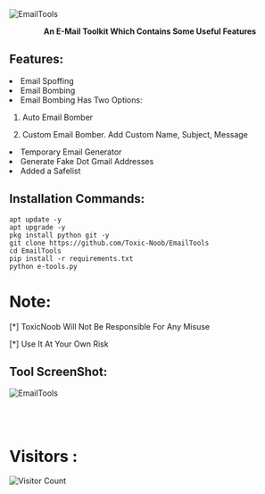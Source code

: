 <img src="https://l.top4top.io/p_2262ehqmy0.jpg" alt="EmailTools">
<p align="center"><b>An E-Mail Toolkit Which Contains Some Useful Features</b></p>

## Features:
<li> Email Spoffing

<li> Email Bombing

<li> Email Bombing Has Two Options:

01. Auto Email Bomber

02. Custom Email Bomber. Add Custom Name, Subject, Message

<li> Temporary Email Generator

<li> Generate Fake Dot Gmail Addresses

<li> Added a Safelist


## Installation Commands:
```shell script
apt update -y
apt upgrade -y
pkg install python git -y
git clone https://github.com/Toxic-Noob/EmailTools
cd EmailTools
pip install -r requirements.txt
python e-tools.py
```

# Note:
[*] ToxicNoob Will Not Be Responsible For Any Misuse

[*] Use It At Your Own Risk


## Tool ScreenShot:
<img src="https://i.top4top.io/p_2263afge60.jpg" alt="EmailTools">

<br><br>
# Visitors :


![Visitor Count](https://profile-counter.glitch.me/Toxic-Noob/count.svg)
